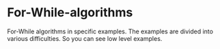 # For-While-algorithms
For-While algorithms in specific examples.
The examples are divided into various difficulties.
So you can see low level examples.
